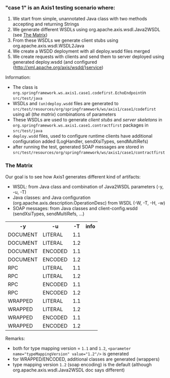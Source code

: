 
### "case 1" is an Axis1 testing scenario where:

1. We start from simple, unannotated Java class with two methods accepting and returning Strings
2. We generate different WSDLs using org.apache.axis.wsdl.Java2WSDL (see [The Matrix](#matrix))
3. From these WSDLs we generate client stubs using org.apache.axis.wsdl.WSDL2Java
4. We create a WSDD deployment with all deploy.wsdd files merged
5. We create requests with clients and send them to server deployed using generated deploy.wsdd (and configured {http://xml.apache.org/axis/wsdd/}service)

Information:

* The class is `org.springframework.ws.axis1.case1.codefirst.EchoEndpoint`in `src/test/java`
* WSDLs and `(un)deploy.wsdd` files are generated to `src/test/resources/org/springframework/ws/axis1/case1/codefirst` using all (*the matrix*) combinations of parameters
* These WSDLs are used to generate *client stubs* and *server skeletons* in `org.springframework.ws.axis1.case1.contractfirst` packages in `src/test/java`
* `deploy.wsdd` files, used to configure runtime clients have additional configuration added (LogHandler, sendXsiTypes, sendMultiRefs) 
* after running the test, generated SOAP messages are stored in `src/test/resources/org/springframework/ws/axis1/case1/contractfirst`

### <a id="matrix"></a>The Matrix ###

Our goal is to see how Axis1 generates different kind of artifacts:

* WSDL: from Java class and combination of Java2WSDL parameters (-y, -u, -T)
* Java classes: and Java configuration (org.apache.axis.description.OperationDesc) from WSDL (-W, -T, -H, -w)
* SOAP messages: from Java classes and client-config.wsdd (sendXsiTypes, sendMultiRefs, ...)

<table>
	<tr><th>-y</th><th>-u</th><th>-T</th><th>info</th></tr>
	<tr><td>DOCUMENT</td><td>LITERAL</td><td>1.1</td><td></td></tr>
	<tr><td>DOCUMENT</td><td>LITERAL</td><td>1.2</td><td></td></tr>
	<tr><td>DOCUMENT</td><td>ENCODED</td><td>1.1</td><td></td></tr>
	<tr><td>DOCUMENT</td><td>ENCODED</td><td>1.2</td><td></td></tr>
	<tr><td>RPC</td><td>LITERAL</td><td>1.1</td><td></td></tr>
	<tr><td>RPC</td><td>LITERAL</td><td>1.2</td><td></td></tr>
	<tr><td>RPC</td><td>ENCODED</td><td>1.1</td><td></td></tr>
	<tr><td>RPC</td><td>ENCODED</td><td>1.2</td><td></td></tr>
	<tr><td>WRAPPED</td><td>LITERAL</td><td>1.1</td><td></td></tr>
	<tr><td>WRAPPED</td><td>LITERAL</td><td>1.2</td><td></td></tr>
	<tr><td>WRAPPED</td><td>ENCODED</td><td>1.1</td><td></td></tr>
	<tr><td>WRAPPED</td><td>ENCODED</td><td>1.2</td><td></td></tr>
</table>

Remarks:

* both for type mapping version = `1.1` and `1.2`, `<parameter name="typeMappingVersion" value="1.2"/>` is generated
* for WRAPPED/ENCODED, additional classes are generated (wrappers)
* type mapping version `1.2` (soap encoding) is the default (although org.apache.axis.wsdl.Java2WSDL doc says different)
